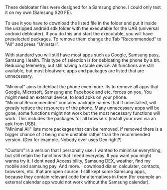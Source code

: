 These debloater files were designed for a Samsung phone. I could only test it on my own (Samsung S20 FE).
\
\
To use it you have to download the listed file in the folder and put it inside the unzipped android sdk folder with the executable for the UAB (universal android debloater). If you do this and start the executable, you will have preselected packages. To remove them change the Tab "Recommended" to "All" and press "Uninstall".
\
\
With standard you will still have most apps such as Google, Samsung pass, Samsung Health. This type of selection is for debloating the phone by a bit. Reducing telemetry, but still having a stable device. All functions are still available, but most bloatware apps and packages are listed that are unnecessary.
\
\
"Minimal" aims to debloat the phone even more. Its to remove all apps that Google, Microsoft, Samsung and Facebook and etc. forces on you. You might need an external device, to load apks on your phone.
\
"Minimal Recommended" contains package names that if uninstalled, will greatly reduce the resources of the phone. Many unnecessary apps will be gone, some functions might not work but the most necessary functions will work. This includes the packages for all browsers (install your own via an apk from USB).
\
"Minimal All" lists more packages that can be removed. If removed there is a bigger chance of it being more unstable rather than the recommended version. (Dex for example. Nobody ever uses Dex right?)
\
\
"Custom" is a version that I personally use. I wanted to minimise everything, but still retain the functions that I need everyday. If you want you might wanna try it. I dont need Accessibility, Samsung DEX, weather, find my mobile and samsung pay. And more. I download dialer, calculater, contacts, browsers, etc. that are open source. I still kept some Samsung apps, because they contain relevant code for alternatives in them (for example an external calendar app would not work without the Samsung calendar).
